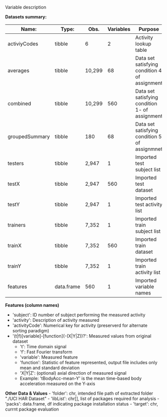 Variable description


__Datasets summary:__

| Name:          | Type:      | Obs.   | Variables  | Purpose                                        |
|----------------|------------|--------|------------|------------------------------------------------|
| activiyCodes   | tibble     | 6      | 2          | Activity lookup table                          |
| averages       | tibble     | 10,299 | 68         | Data set satisfying condition 4 of assignment  |
| combined       | tibble     | 10,299 | 560        | Data set satisfying condition 1- of assignment |
| groupedSummary | tibble     | 180    | 68         | Data set satisfying condition 5 of assignmnet  |
| testers        | tibble     | 2,947  | 1          | Imported test subject list                     |
| testX          | tibble     | 2,947  | 560        | Imported test dataset                          |
| testY          | tibble     | 2,947  | 1          | Imported test activity list                    |
| trainers       | tibble     | 7,352  | 1          | Imported train subject list                    |
| trainX         | tibble     | 7,352  | 560        | Imported train dataset                         |
| trainY         | tibble     | 7,352  | 1          | Imported train activity list                   |
| features       | data.frame | 560    | 1          | Imported variable names                        |

__Features (column names)__
  - 'subject': ID number of subject performing the measured activity
  - 'activity': Description of activity measured
  - 'activityCode': Numerical key for activity (preserverd for alternate sorting paradigm)
  - '(t|f)[variable]-\[function](-(X|Y|Z))?': Measured values from original dataset
    - 't': Time domain signal
    - 'f': Fast Fourier transform
    - 'variable': Measured feature
    - 'function': Statistic of feature represented, output file includes only mean and standard deviation
    - 'X|Y|Z': (optional) axial direction of measured signal
	- Example: 'tBodyAcc-mean-Y' is the mean time-based body acceleration measured on the Y-axis 

__Other Data & Values__
	- 'folder':  chr, intended file path of extracted folder "./UCI HAR Dataset"
    - 'libList':  chr[], list of packages required for analysis
    - 'packs': data.frame, df indicating package installation status
 	- 'target': chr, currnt package evaluation
